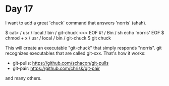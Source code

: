 # Day 17

I want to add a great 'chuck' command that answers 'norris' (ahah).

$ cat> / usr / local / bin / git-chuck <<< EOF
#! / Bin / sh
echo 'norris'
EOF
$ chmod + x / usr / local / bin / git-chuck
$ git chuck

This will create an executable "git-chuck" that simply responds "norris".
git recognizes executables that are called git-xxx.
That's how it works:

* git-pulls: https://github.com/schacon/git-pulls
* git-pair: https://github.com/chrisk/git-pair

and many others.
